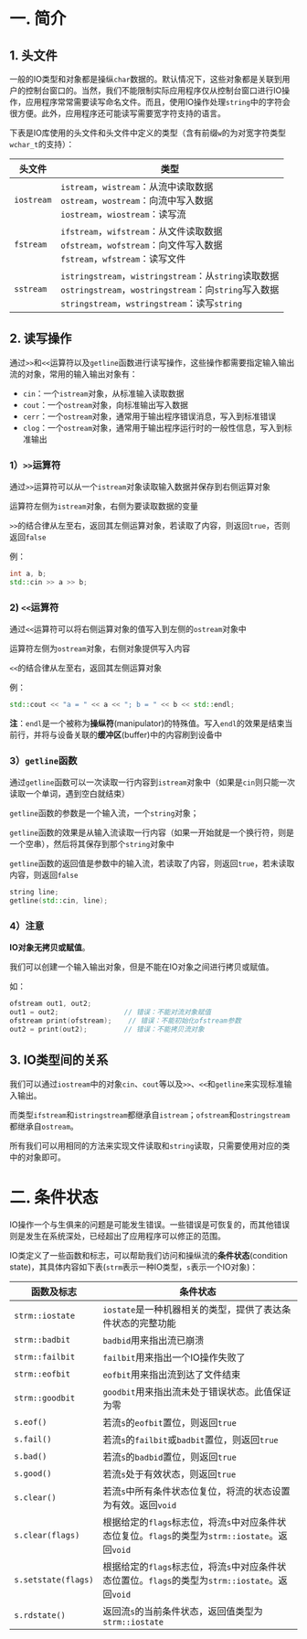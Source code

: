 # 一. 简介

## 1. 头文件

一般的IO类型和对象都是操纵`char`数据的。默认情况下，这些对象都是关联到用户的控制台窗口的。当然，我们不能限制实际应用程序仅从控制台窗口进行IO操作，应用程序常常需要读写命名文件。而且，使用IO操作处理`string`中的字符会很方便。此外，应用程序还可能读写需要宽字符支持的语言。

下表是IO库使用的头文件和头文件中定义的类型（含有前缀`w`的为对宽字符类型`wchar_t`的支持）：

| 头文件     | 类型                                                         |
| ---------- | ------------------------------------------------------------ |
| `iostream` | `istream`，`wistream`：从流中读取数据<br />`ostream`，`wostream`：向流中写入数据<br />`iostream`，`wiostream`：读写流 |
| `fstream`  | `ifstream`，`wifstream`：从文件读取数据<br />`ofstream`，`wofstream`：向文件写入数据<br />`fstream`，`wfstream`：读写文件 |
| `sstream`  | `istringstream`，`wistringstream`：从`string`读取数据<br />`ostringstream`，`wostringstream`：向`string`写入数据<br />`stringstream`，`wstringstream`：读写`string` |



## 2. 读写操作

通过`>>`和`<<`运算符以及`getline`函数进行读写操作，这些操作都需要指定输入输出流的对象，常用的输入输出对象有：

- `cin`：一个`istream`对象，从标准输入读取数据
- `cout`：一个`ostream`对象，向标准输出写入数据
- `cerr`：一个`ostream`对象，通常用于输出程序错误消息，写入到标准错误
- `clog`：一个`ostream`对象，通常用于输出程序运行时的一般性信息，写入到标准输出

### 1）`>>`运算符

通过`>>`运算符可以从一个`istream`对象读取输入数据并保存到右侧运算对象

运算符左侧为`istream`对象，右侧为要读取数据的变量

`>>`的结合律从左至右，返回其左侧运算对象，若读取了内容，则返回`true`，否则返回`false`

例：

```c++
int a, b;
std::cin >> a >> b;
```

### 2) `<<`运算符

通过`<<`运算符可以将右侧运算对象的值写入到左侧的`ostream`对象中

运算符左侧为`ostream`对象，右侧对象提供写入内容

`<<`的结合律从左至右，返回其左侧运算对象

例：

```c++
std::cout << "a = " << a << "; b = " << b << std::endl;
```

**注**：`endl`是一个被称为**操纵符**(manipulator)的特殊值。写入`endl`的效果是结束当前行，并将与设备关联的**缓冲区**(buffer)中的内容刷到设备中

### 3）`getline`函数

通过`getline`函数可以一次读取一行内容到`istream`对象中（如果是`cin`则只能一次读取一个单词，遇到空白就结束）

`getline`函数的参数是一个输入流，一个`string`对象；

`getline`函数的效果是从输入流读取一行内容（如果一开始就是一个换行符，则是一个空串），然后将其保存到那个`string`对象中

`getline`函数的返回值是参数中的输入流，若读取了内容，则返回`true`，若未读取内容，则返回`false`

```c++
string line;
getline(std::cin, line);
```

### 4）注意

**IO对象无拷贝或赋值**。

我们可以创建一个输入输出对象，但是不能在IO对象之间进行拷贝或赋值。

如：

```c++
ofstream out1, out2;
out1 = out2;				// 错误：不能对流对象赋值
ofstream print(ofstream);	 // 错误：不能初始化ofstream参数
out2 = print(out2);			// 错误：不能拷贝流对象
```



## 3. IO类型间的关系

我们可以通过`iostream`中的对象`cin`、`cout`等以及`>>`、`<<`和`getline`来实现标准输入输出。

而类型`ifstream`和`istringstream`都继承自`istream`；`ofstream`和`ostringstream`都继承自`ostream`。

所有我们可以用相同的方法来实现文件读取和`string`读取，只需要使用对应的类中的对象即可。



# 二. 条件状态

IO操作一个与生俱来的问题是可能发生错误。一些错误是可恢复的，而其他错误则是发生在系统深处，已经超出了应用程序可以修正的范围。

IO类定义了一些函数和标志，可以帮助我们访问和操纵流的**条件状态**(condition state)，其具体内容如下表(`strm`表示一种IO类型，`s`表示一个IO对象)：

| 函数及标志          | 条件状态                                                     |
| ------------------- | ------------------------------------------------------------ |
| `strm::iostate`     | `iostate`是一种机器相关的类型，提供了表达条件状态的完整功能  |
| `strm::badbit`      | `badbid`用来指出流已崩溃                                     |
| `strm::failbit`     | `failbit`用来指出一个IO操作失败了                            |
| `strm::eofbit`      | `eofbit`用来指出流到达了文件结束                             |
| `strm::goodbit`     | `goodbit`用来指出流未处于错误状态。此值保证为零              |
| `s.eof()`           | 若流`s`的`eofbit`置位，则返回`true`                          |
| `s.fail()`          | 若流`s`的`failbit`或`badbit`置位，则返回`true`               |
| `s.bad()`           | 若流`s`的`badbid`置位，则返回`true`                          |
| `s.good()`          | 若流`s`处于有效状态，则返回`true`                            |
| `s.clear()`         | 若流`s`中所有条件状态位复位，将流的状态设置为有效。返回`void` |
| `s.clear(flags)`    | 根据给定的`flags`标志位，将流`s`中对应条件状态位复位。`flags`的类型为`strm::iostate`。返回`void` |
| `s.setstate(flags)` | 根据给定的`flags`标志位，将流`s`中对应条件状态位置位。`flags`的类型为`strm::iostate`。返回`void` |
| `s.rdstate()`       | 返回流`s`的当前条件状态，返回值类型为`strm::iostate`         |

